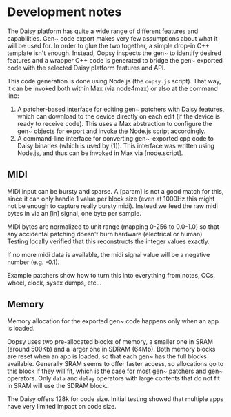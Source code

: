 # Development notes

The Daisy platform has quite a wide range of different features and capabilities. Gen~ code export makes very few assumptions about what it will be used for. In order to glue the two together, a simple drop-in C++ template isn't enough. Instead, Oopsy inspects the gen~ to identify desired features and a wrapper C++ code is generated to bridge the gen~ exported code with the selected Daisy platform features and API. 

This code generation is done using Node.js (the `oopsy.js` script). That way, it can be invoked both within Max (via node4max) or also at the command line:

1. A patcher-based interface for editing gen~ patchers with Daisy features, which can download to the device directly on each edit (if the device is ready to receive code). This uses a Max abstraction to configure the gen~ objects for export and invoke the Node.js script accordingly.
2. A command-line interface for converting gen~-exported cpp code to Daisy binaries (which is used by (1)). This interface was written using Node.js, and thus can be invoked in Max via [node.script]. 

## MIDI

MIDI input can be bursty and sparse. A [param] is not a good match for this, since it can only handle 1 value per block size (even at 1000Hz this might not be enough to capture really bursty midi). Instead we feed the raw midi bytes in via an [in] signal, one byte per sample. 

MIDI bytes are normalized to unit range (mapping 0-256 to 0.0-1.0) so that any accidental patching doesn't burn hardware (electrical or human). Testing locally verified that this reconstructs the integer values exactly. 

If no more midi data is available, the midi signal value will be a negative number (e.g. -0.1).

Example patchers show how to turn this into everything from notes, CCs, wheel, clock, sysex dumps, etc... 

## Memory

Memory allocation for the exported gen~ code happens only when an app is loaded. 

Oopsy uses two pre-allocated blocks of memory, a smaller one in SRAM (around 500Kb) and a larger one in SDRAM (64Mb). Both memory blocks are reset when an app is loaded, so that each gen~ has the full blocks available. Generally SRAM seems to offer faster access, so allocations go to this block if they will fit, which is the case for most gen~ patchers and gen~ operators. Only `data` and `delay` operators with large contents that do not fit in SRAM will use the SDRAM block.

The Daisy offers 128k for code size. Initial testing showed that multiple apps have very limited impact on code size. 

